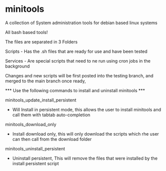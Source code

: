 # minitools
A collection of System administration tools for debian based linux systems

All bash based tools!

The files are separated in 3 Folders 

Scripts - Has the .sh files that are ready for use and have been tested 

Services - Are special scripts that need to ne run using cron jobs in the background

Changes and new scripts will be first posted into the testing branch, and merged to the main branch once ready,


*** Use the following commands to install and uninstall minitools ***

minitools_update_install_persistent 
 * Will Install in persistent mode, this allows the user to install minitools and call them with tabtab auto-completion 

minitools_download_only
 * Install download only, this will only download the scripts which rhe user can then call from the download folder 

minitools_uninstall_persistent
* Uninstall persistent, This will remove the files that were installed by the install persistent script 